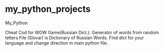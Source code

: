 # my_python_projects
My_Python

Cheat Cod for WOW Game(Russian Dict.). Generator of words from random letters 
File (Slovar) is Dictionary of Russian Words. Find dict for your language and change direction in main python file. 
